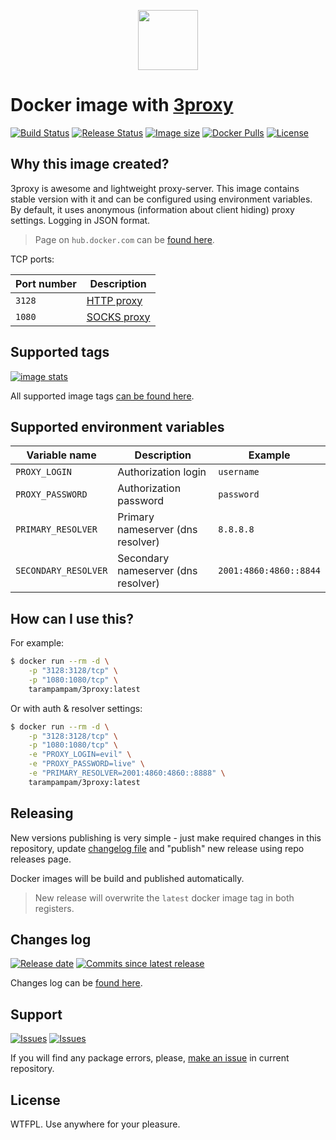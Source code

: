 <p align="center">
  <img src="https://hsto.org/webt/kp/e1/ud/kpe1udvcjss_-wtmrws-w9radke.png" width="96" alt="" />
</p>

# Docker image with [3proxy][link_3proxy]

[![Build Status][badge_build_status]][link_build_status]
[![Release Status][badge_release_status]][link_build_status]
[![Image size][badge_size_latest]][link_docker_hub]
[![Docker Pulls][badge_docker_pulls]][link_docker_hub]
[![License][badge_license]][link_license]

## Why this image created?

3proxy is awesome and lightweight proxy-server. This image contains stable version with it and can be configured using environment variables. By default, it uses anonymous (information about client hiding) proxy settings. Logging in JSON format.

> Page on `hub.docker.com` can be [found here][link_docker_hub].

TCP ports:

| Port number | Description                                             |
|-------------|---------------------------------------------------------|
| `3128`      | [HTTP proxy](https://3proxy.org/doc/man8/proxy.8.html)  |
| `1080`      | [SOCKS proxy](https://3proxy.org/doc/man8/socks.8.html) |

## Supported tags

[![image stats](https://dockeri.co/image/tarampampam/3proxy)][link_docker_tags]

All supported image tags [can be found here][link_docker_tags].

## Supported environment variables

| Variable name        | Description                         | Example                |
|----------------------|-------------------------------------|------------------------|
| `PROXY_LOGIN`        | Authorization login                 | `username`             |
| `PROXY_PASSWORD`     | Authorization password              | `password`             |
| `PRIMARY_RESOLVER`   | Primary nameserver (dns resolver)   | `8.8.8.8`              |
| `SECONDARY_RESOLVER` | Secondary nameserver (dns resolver) | `2001:4860:4860::8844` |

## How can I use this?

For example:

```bash
$ docker run --rm -d \
    -p "3128:3128/tcp" \
    -p "1080:1080/tcp" \
    tarampampam/3proxy:latest
```

Or with auth & resolver settings:

```bash
$ docker run --rm -d \
    -p "3128:3128/tcp" \
    -p "1080:1080/tcp" \
    -e "PROXY_LOGIN=evil" \
    -e "PROXY_PASSWORD=live" \
    -e "PRIMARY_RESOLVER=2001:4860:4860::8888" \
    tarampampam/3proxy:latest
```

## Releasing

New versions publishing is very simple - just make required changes in this repository, update [changelog file](CHANGELOG.md) and "publish" new release using repo releases page.

Docker images will be build and published automatically.

> New release will overwrite the `latest` docker image tag in both registers.

## Changes log

[![Release date][badge_release_date]][link_releases]
[![Commits since latest release][badge_commits_since_release]][link_commits]

Changes log can be [found here][link_changes_log].

## Support

[![Issues][badge_issues]][link_issues]
[![Issues][badge_pulls]][link_pulls]

If you will find any package errors, please, [make an issue][link_create_issue] in current repository.

## License

WTFPL. Use anywhere for your pleasure.

[badge_build_status]:https://img.shields.io/github/workflow/status/tarampampam/3proxy-docker/tests/master?logo=github&label=build
[badge_release_status]:https://img.shields.io/github/workflow/status/tarampampam/3proxy-docker/release?logo=github&label=release
[badge_release_date]:https://img.shields.io/github/release-date/tarampampam/3proxy-docker.svg?style=flat-square&maxAge=180
[badge_commits_since_release]:https://img.shields.io/github/commits-since/tarampampam/3proxy-docker/latest.svg?style=flat-square&maxAge=180
[badge_issues]:https://img.shields.io/github/issues/tarampampam/3proxy-docker.svg?style=flat-square&maxAge=180
[badge_pulls]:https://img.shields.io/github/issues-pr/tarampampam/3proxy-docker.svg?style=flat-square&maxAge=180
[badge_license]:https://img.shields.io/github/license/tarampampam/3proxy-docker.svg?longCache=true
[badge_size_latest]:https://img.shields.io/docker/image-size/tarampampam/3proxy/latest?maxAge=30
[badge_docker_pulls]:https://img.shields.io/docker/pulls/tarampampam/3proxy.svg
[link_releases]:https://github.com/tarampampam/3proxy-docker/releases
[link_commits]:https://github.com/tarampampam/3proxy-docker/commits
[link_changes_log]:https://github.com/tarampampam/3proxy-docker/blob/master/CHANGELOG.md
[link_issues]:https://github.com/tarampampam/3proxy-docker/issues
[link_pulls]:https://github.com/tarampampam/3proxy-docker/pulls
[link_build_status]:https://github.com/tarampampam/3proxy-docker/actions
[link_create_issue]:https://github.com/tarampampam/3proxy-docker/issues/new
[link_license]:https://github.com/tarampampam/3proxy-docker/blob/master/LICENSE
[link_docker_tags]:https://hub.docker.com/r/tarampampam/3proxy/tags
[link_docker_hub]:https://hub.docker.com/r/tarampampam/3proxy/
[link_3proxy]:https://github.com/z3APA3A/3proxy
